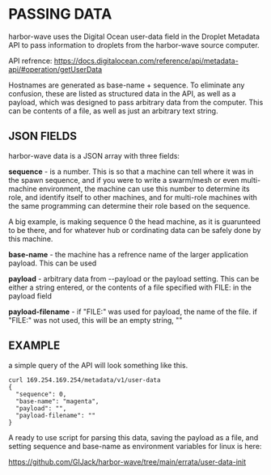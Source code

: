 PASSING DATA
============

harbor-wave uses the Digital Ocean user-data field in the Droplet Metadata API
to pass information to droplets from the harbor-wave source computer.

API refrence: https://docs.digitalocean.com/reference/api/metadata-api/#operation/getUserData

Hostnames are generated as base-name + sequence. To eliminate any confusion,
these are listed as structured data in the API, as well as a payload, which was
designed to pass arbitrary data from the computer. This can be contents of a
file, as well as just an arbitrary text string.

JSON FIELDS
------------

harbor-wave data is a JSON array with three fields:

**sequence**	- is a number. This is so that a machine can tell where it was in
the spawn sequence, and if you were to write a swarm/mesh or even multi-machine
environment, the machine can use this number to determine its role, and identify
itself to other machines, and for multi-role machines with the same programming
can determine their role based on the sequence.

A big example,  is making sequence 0 the head machine, as it is guarunteed to
be there, and for whatever hub or cordinating data can be safely done by this
machine.

**base-name**	- the machine has a refrence name of the larger application
payload. This can be used

**payload**	- arbitrary data from --payload or the payload setting. This
can be either a string entered, or the contents of a file specified with FILE:
in the payload field

**payload-filename**	- if "FILE:" was used for payload, the name of the file.
if "FILE:" was not used, this will be an empty string, ""

EXAMPLE
-------
a simple query of the API will look something like this. 
```
curl 169.254.169.254/metadata/v1/user-data
{
  "sequence": 0,
  "base-name": "magenta",
  "payload": "",
  "payload-filename": ""
}
```

A ready to use script for parsing this data, saving the payload as a file, and
setting sequence and base-name as environment variables for linux is here:

https://github.com/GIJack/harbor-wave/tree/main/errata/user-data-init


